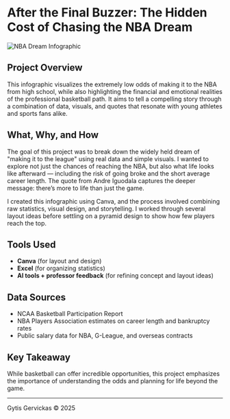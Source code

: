 # After the Final Buzzer: The Hidden Cost of Chasing the NBA Dream

![NBA Dream Infographic](proj2.png)

## Project Overview

This infographic visualizes the extremely low odds of making it to the NBA from high school, while also highlighting the financial and emotional realities of the professional basketball path. It aims to tell a compelling story through a combination of data, visuals, and quotes that resonate with young athletes and sports fans alike.

## What, Why, and How

The goal of this project was to break down the widely held dream of "making it to the league" using real data and simple visuals. I wanted to explore not just the chances of reaching the NBA, but also what life looks like afterward — including the risk of going broke and the short average career length. The quote from Andre Iguodala captures the deeper message: there’s more to life than just the game.

I created this infographic using Canva, and the process involved combining raw statistics, visual design, and storytelling. I worked through several layout ideas before settling on a pyramid design to show how few players reach the top.

## Tools Used

- **Canva** (for layout and design)
- **Excel** (for organizing statistics)
- **AI tools + professor feedback** (for refining concept and layout ideas)

## Data Sources

- NCAA Basketball Participation Report
- NBA Players Association estimates on career length and bankruptcy rates
- Public salary data for NBA, G-League, and overseas contracts

## Key Takeaway

While basketball can offer incredible opportunities, this project emphasizes the importance of understanding the odds and planning for life beyond the game.

---

Gytis Gervickas © 2025
